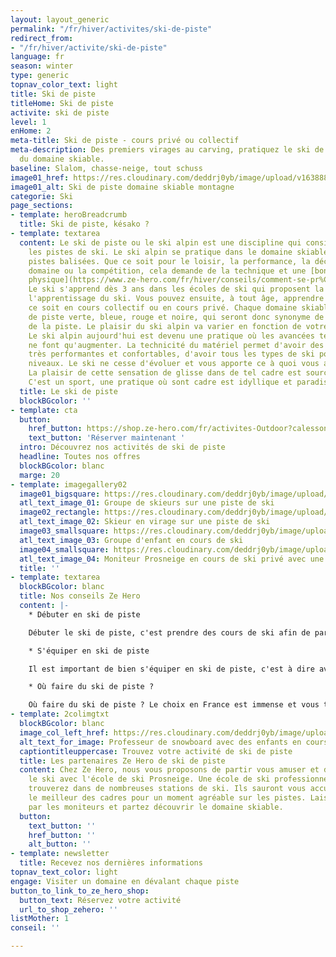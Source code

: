 ```yaml
---
layout: layout_generic
permalink: "/fr/hiver/activites/ski-de-piste"
redirect_from:
- "/fr/hiver/activite/ski-de-piste"
language: fr
season: winter
type: generic
topnav_color_text: light
title: Ski de piste
titleHome: Ski de piste
activite: ski de piste
level: 1
enHome: 2
meta-title: Ski de piste - cours privé ou collectif
meta-description: Des premiers virages au carving, pratiquez le ski de piste et profitez
  du domaine skiable.
baseline: Slalom, chasse-neige, tout schuss
image01_href: https://res.cloudinary.com/deddrj0yb/image/upload/v1638883539/website/winter/Ski-descente-groupe-amis_weuk4g.jpg
image01_alt: Ski de piste domaine skiable montagne
categorie: Ski
page_sections:
- template: heroBreadcrumb
  title: Ski de piste, késako ?
- template: textarea
  content: Le ski de piste ou le ski alpin est une discipline qui consiste à descendre
    les pistes de ski. Le ski alpin se pratique dans le domaine skiable et sur les
    pistes balisées. Que ce soit pour le loisir, la performance, la découverte d'un
    domaine ou la compétition, cela demande de la technique et une [bonne condition
    physique](https://www.ze-hero.com/fr/hiver/conseils/comment-se-pr%C3%A9parer-physiquement-au-ski).
    Le ski s'apprend dès 3 ans dans les écoles de ski qui proposent la garderie et
    l'apprentissage du ski. Vous pouvez ensuite, à tout âge, apprendre le ski que
    ce soit en cours collectif ou en cours privé. Chaque domaine skiable sera composé
    de piste verte, bleue, rouge et noire, qui seront donc synonyme de la difficulté
    de la piste. Le plaisir du ski alpin va varier en fonction de votre style de ski.
    Le ski alpin aujourd'hui est devenu une pratique où les avancées technologiques
    ne font qu'augmenter. La technicité du matériel permet d'avoir des chaussures
    très performantes et confortables, d'avoir tous les types de ski pout tous les
    niveaux. Le ski ne cesse d'évoluer et vous apporte ce à quoi vous avez besoin.
    La plaisir de cette sensation de glisse dans de tel cadre est source de bien-être.
    C'est un sport, une pratique où sont cadre est idyllique et paradisiaque.
  title: Le ski de piste
  blockBGcolor: ''
- template: cta
  button:
    href_button: https://shop.ze-hero.com/fr/activites-Outdoor?calessonstype=all&catypegenderlistsummer=all&calessonsactivitytype=Ski&start-date=21%2F11%2F2021
    text_button: 'Réserver maintenant '
  intro: Découvrez nos activités de ski de piste
  headline: Toutes nos offres
  blockBGcolor: blanc
  marge: 20
- template: imagegallery02
  image01_bigsquare: https://res.cloudinary.com/deddrj0yb/image/upload/v1638883539/website/winter/Ski-descente-groupe-amis_weuk4g.jpg
  atl_text_image_01: Groupe de skieurs sur une piste de ski
  image02_rectangle: https://res.cloudinary.com/deddrj0yb/image/upload/v1638883540/website/winter/Ski-descente-vitesse_tq4ywc.jpg
  atl_text_image_02: Skieur en virage sur une piste de ski
  image03_smallsquare: https://res.cloudinary.com/deddrj0yb/image/upload/v1639492455/website/winter/maxwell-ingham-d3Lm40Dn9rA-unsplash_b6tuda.jpg
  atl_text_image_03: Groupe d'enfant en cours de ski
  image04_smallsquare: https://res.cloudinary.com/deddrj0yb/image/upload/v1641825166/website/winter/debuter-le-ski-pour-adultes-avec-prosneige-_dou0sp.jpg
  atl_text_image_04: Moniteur Prosneige en cours de ski privé avec une personne
  title: ''
- template: textarea
  blockBGcolor: blanc
  title: Nos conseils Ze Hero
  content: |-
    * Débuter en ski de piste

    Débuter le ski de piste, c'est prendre des cours de ski afin de partir en toute sécurité et sérénité sur les pistes. C'est avoir un moniteur qui va vous expliquer, vous montrez toutes les aspects techniques et physiques afin de skier et de prendre du plaisir et descendre les différentes pistes de ski du domaine skiable. Débuter en ski, c'est débuter sur les pistes adaptées à votre niveau, c'est aller dans les jardins d'enfants pour les tout-petits. Vous pourrez alors débuter le ski en prenant des cours collectifs ou des cours privés.

    * S'équiper en ski de piste

    Il est important de bien s'équiper en ski de piste, c'est à dire avoir le bon matériel et le bon équipement. Il faudra donc des chaussures et des skis adaptés à sa pratique, donc le ski de piste, ainsi qu'à son niveau. Pour cela vous retrouverez tous les détails de comment bien choisir des chaussures de ski et ses skis de piste dans nos conseils. Il faudra également avoir une tenue complète adaptée au ski.

    * Où faire du ski de piste ?

    Où faire du ski de piste ? Le choix en France est immense et vous trouverez de très nombreuses stations pour pratiquer le ski de piste. Les stations de ski vont se différencier pour leur ambiance, leur domaine skiable qui sera plus ou moins grand, avec des pistes difficiles ou moins difficiles.
- template: 2colimgtxt
  blockBGcolor: blanc
  image_col_left_href: https://res.cloudinary.com/deddrj0yb/image/upload/v1641825166/website/winter/A2104-190_c9ypfm.jpg
  alt_text_for_image: Professeur de snowboard avec des enfants en cours de ski
  captiontitleuppercase: Trouvez votre activité de ski de piste
  title: Les partenaires Ze Hero de ski de piste
  content: Chez Ze Hero, nous vous proposons de partir vous amuser et d'apprendre
    le ski avec l'école de ski Prosneige. Une école de ski professionnelle que vous
    trouverez dans de nombreuses stations de ski. Ils sauront vous accueillir dans
    le meilleur des cadres pour un moment agréable sur les pistes. Laissez-vous porter
    par les moniteurs et partez découvrir le domaine skiable.
  button:
    text_button: ''
    href_button: ''
    alt_button: ''
- template: newsletter
  title: Recevez nos dernières informations
topnav_text_color: light
engage: Visiter un domaine en dévalant chaque piste
button_to_link_to_ze_hero_shop:
  button_text: Réservez votre activité
  url_to_shop_zehero: ''
listMother: 1
conseil: ''

---
```

